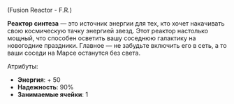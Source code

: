 (Fusion Reactor - F.R.)

**Реактор синтеза** — это источник энергии для тех, кто хочет накачивать свою космическую тачку энергией звезд. Этот реактор настолько мощный, что способен осветить вашу соседнюю галактику на новогодние праздники. Главное — не забудьте включить его в сеть, а то ваши соседи на Марсе останутся без света.

Атрибуты:
- **Энергия**: + 50
- **Надежность**: 90%
- **Занимаемые ячейки**: 1